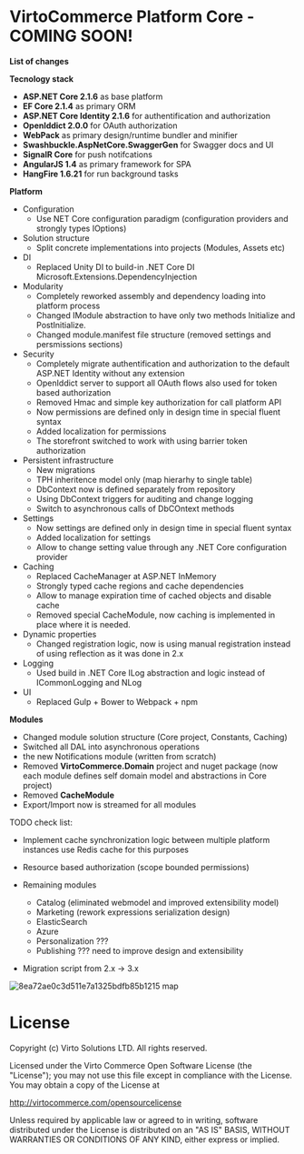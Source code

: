 # VirtoCommerce Platform Core - COMING SOON!
**List of changes**

**Tecnology stack**
- **ASP.NET Core 2.1.6** as base platform 
- **EF Core 2.1.4** as primary ORM
- **ASP.NET Core Identity 2.1.6** for authentification and authorization
- **OpenIddict 2.0.0** for OAuth authorization
- **WebPack** as primary design/runtime bundler and minifier
- **Swashbuckle.AspNetCore.SwaggerGen** for Swagger docs and UI
- **SignalR Core** for push notifcations
- **AngularJS 1.4** as primary framework for SPA
- **HangFire 1.6.21** for run background tasks

**Platform**
  - Configuration
    - Use NET Core configuration paradigm (configuration providers and strongly types IOptions)
  - Solution structure
    - Split concrete implementations into projects (Modules, Assets etc)
  - DI
    - Replaced Unity DI to build-in .NET Core DI Microsoft.Extensions.DependencyInjection
  - Modularity
    - Completely reworked assembly and dependency loading into platform process
    - Changed IModule abstraction to have only two methods Initialize and PostInitialize.
    - Changed module.manifest file structure (removed settings and persmissions sections)
 - Security
    - Completely migrate authentification and authorization to the default ASP.NET Identity without any extension
    - OpenIddict server to support  all OAuth flows also used for token based authorization
    - Removed Hmac and simple key authorization for call platform API
    - Now permissions are defined only in design time in special fluent syntax
    - Added localization for permissions
    - The storefront switched to work with using barrier token authorization
 - Persistent infrastructure
    - New migrations
    - TPH inheritence model only (map hierarhy to single table)
    - DbContext now is defined separately from repository
    - Using  DbContext triggers for auditing and change logging
    - Switch to asynchronous calls of DbCOntext methods
 - Settings
    - Now settings are defined only in design time in special fluent syntax
    - Added localization for settings
    - Allow to change setting value through any  .NET Core configuration provider
 - Caching
    - Replaced CacheManager at  ASP.NET InMemory
    - Strongly typed cache regions and cache dependencies 
    - Allow to manage expiration time of cached objects and disable cache 
    - Removed special CacheModule, now caching is implemented in place where it is needed. 
 - Dynamic properties
    - Changed registration logic, now is using manual registration instead of using reflection as it was done in 2.x
 - Logging
    - Used build in .NET Core  ILog abstraction and logic instead of ICommonLogging and NLog
 - UI
    - Replaced Gulp + Bower to Webpack + npm 
     
**Modules**
- Changed module solution structure (Core project, Constants, Caching)
- Switched all DAL into asynchronous operations
- the new Notifications module (written from scratch)
- Removed **VirtoCommerce.Domain** project and nuget package (now each module defines self domain model and abstractions in Core project)
- Removed **CacheModule**
- Export/Import now is streamed for all modules

TODO check list:
- Implement cache synchronization logic between multiple platform instances use Redis cache for this purposes 
- Resource based authorization (scope bounded permissions)
- Remaining modules
    - Catalog (eliminated webmodel and improved extensibility model)
    - Marketing (rework expressions serialization design)
    - ElasticSearch
    - Azure
    - Personalization ???
    - Publishing ??? need to improve design and extensibility
    
- Migration script from 2.x -> 3.x

![8ea72ae0c3d511e7a1325bdfb85b1215 map](https://user-images.githubusercontent.com/7566324/32503635-68fa4a8c-c3e6-11e7-910a-88af3fec87e1.png)


# License
Copyright (c) Virto Solutions LTD.  All rights reserved.

Licensed under the Virto Commerce Open Software License (the "License"); you
may not use this file except in compliance with the License. You may
obtain a copy of the License at

http://virtocommerce.com/opensourcelicense

Unless required by applicable law or agreed to in writing, software
distributed under the License is distributed on an "AS IS" BASIS,
WITHOUT WARRANTIES OR CONDITIONS OF ANY KIND, either express or
implied.
